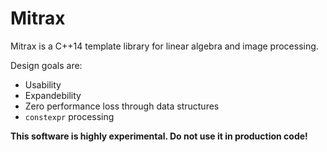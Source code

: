 # Mitrax

Mitrax is a C++14 template library for linear algebra and image processing.

Design goals are:

* Usability
* Expandebility
* Zero performance loss through data structures
* `constexpr` processing

<b>This software is highly experimental. Do not use it in production code!</b>
